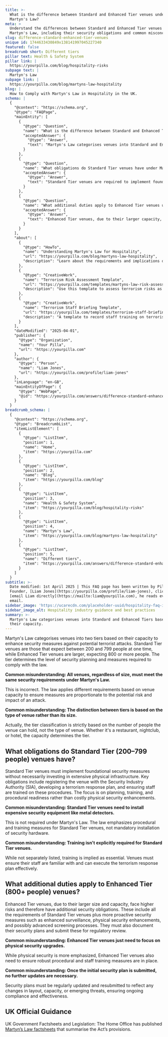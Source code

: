```yaml
---
title: >-
  What is the difference between Standard and Enhanced Tier venues under
  Martyn's Law?
meta: >
  Understand the differences between Standard and Enhanced Tier venues under
  Martyn's Law, including their security obligations and common misconceptions.
slug: difference-standard-enhanced-tier-venues
unique id: 1744633430849x138141997045227340
featured: false
breadcrumb short: Different tiers
pillar text: Health & Safety System
pillar link: |
  https://yourpilla.com/blog/hospitality-risks
subpage text: |
  Martyn's Law
subpage link: |
  https://yourpilla.com/blog/martyns-law-hospitality
blog: |
  How to Comply with Martyn's Law in Hospitality in the UK.
schema: |
  {
    "@context": "https://schema.org",
    "@type": "FAQPage",
    "mainEntity": [
      {
        "@type": "Question",
        "name": "What is the difference between Standard and Enhanced Tier venues under Martyn's Law?",
        "acceptedAnswer": {
          "@type": "Answer",
          "text": "Martyn's Law categorises venues into Standard and Enhanced Tiers based on their capacity. Standard Tier venues accommodate 200 to 799 people, focusing on essential security planning without extensive physical infrastructures. Enhanced Tier venues, accommodating 800 or more, require advanced security planning and measures due to the higher risk level."
        }
      },
      {
        "@type": "Question",
        "name": "What obligations do Standard Tier venues have under Martyn's Law?",
        "acceptedAnswer": {
          "@type": "Answer",
          "text": "Standard Tier venues are required to implement foundational security measures such as registering with the Security Industry Authority, developing a terrorism response plan, and training staff on these procedures, focusing on procedural readiness over physical security enhancements."
        }
      },
      {
        "@type": "Question",
        "name": "What additional duties apply to Enhanced Tier venues under Martyn's Law?",
        "acceptedAnswer": {
          "@type": "Answer",
          "text": "Enhanced Tier venues, due to their larger capacity, face higher risks and therefore are required to implement additional proactive security measures. This includes all the obligations of Standard Tier venues, plus enhanced surveillance, physical security enhancements, and advanced screening processes. Security plans for these venues also need regular updates and regulatory review."
        }
      }
    ],
    "about": [
      {
        "@type": "HowTo",
        "name": "Understanding Martyn's Law for Hospitality",
        "url": "https://yourpilla.com/blog/martyns-law-hospitality",
        "description": "Learn about the requirements and implications of Martyn's Law for hospitality venues, focusing on security planning and staff training."
      },
      {
        "@type": "CreativeWork",
        "name": "Terrorism Risk Assessment Template",
        "url": "https://yourpilla.com/templates/martyns-law-risk-assessment",
        "description": "Use this template to assess terrorism risks as part of compliance with Martyn's Law."
      },
      {
        "@type": "CreativeWork",
        "name": "Terrorism Staff Briefing Template",
        "url": "https://yourpilla.com/templates/terrorism-staff-briefing",
        "description": "A template to record staff training on terrorism response as required by Martyn's Law."
      }
    ],
    "dateModified": "2025-04-01",
    "publisher": {
      "@type": "Organization",
      "name": "Your Pilla",
      "url": "https://yourpilla.com"
    },
    "author": {
      "@type": "Person",
      "name": "Liam Jones",
      "url": "https://yourpilla.com/profile/liam-jones"
    },
    "inLanguage": "en-GB",
    "mainEntityOfPage": {
      "@type": "WebPage",
      "@id": "https://yourpilla.com/answers/difference-standard-enhanced-tier-venues"
    }
  }
breadcrumb_schema: |
  {
    "@context": "https://schema.org",
    "@type": "BreadcrumbList",
    "itemListElement": [
      {
        "@type": "ListItem",
        "position": 1,
        "name": "Home",
        "item": "https://yourpilla.com"
      },
      {
        "@type": "ListItem",
        "position": 2,
        "name": "Blog",
        "item": "https://yourpilla.com/blog"
      },
      {
        "@type": "ListItem",
        "position": 3,
        "name": "Health & Safety System",
        "item": "https://yourpilla.com/blog/hospitality-risks"
      },
      {
        "@type": "ListItem",
        "position": 4,
        "name": "Martyn's Law",
        "item": "https://yourpilla.com/blog/martyns-law-hospitality"
      },
      {
        "@type": "ListItem",
        "position": 5,
        "name": "Different tiers",
        "item": "https://yourpilla.com/answers/difference-standard-enhanced-tier-venues"
      }
    ]
  }
subtitle: >-
  Date modified: 1st April 2025 | This FAQ page has been written by Pilla
  Founder, [Liam Jones](https://yourpilla.com/profile/liam-jones), click to
  [email Liam directly](https://mailto:liam@yourpilla.com), he reads every
  email.
sidebar_image: 'https://ucarecdn.com/placeholder-uuid/hospitality-faq-image.jpg'
sidebar_image_alt: Hospitality industry guidance and best practices
summary: >-
  Martyn's Law categorises venues into Standard and Enhanced Tiers based on
  their capacity.
---
```

Martyn's Law categorises venues into two tiers based on their capacity to enhance security measures against potential terrorist attacks. Standard Tier venues are those that expect between 200 and 799 people at one time, while Enhanced Tier venues are larger, expecting 800 or more people. The tier determines the level of security planning and measures required to comply with the law.

**Common misunderstanding: All venues, regardless of size, must meet the same security requirements under Martyn's Law.**

This is incorrect. The law applies different requirements based on venue capacity to ensure measures are proportionate to the potential risk and impact of an attack.

**Common misunderstanding: The distinction between tiers is based on the type of venue rather than its size.**

Actually, the tier classification is strictly based on the number of people the venue can hold, not the type of venue. Whether it's a restaurant, nightclub, or hotel, the capacity determines the tier.

## What obligations do Standard Tier (200–799 people) venues have?

Standard Tier venues must implement foundational security measures without necessarily investing in extensive physical infrastructure. Key obligations include registering the venue with the Security Industry Authority (SIA), developing a terrorism response plan, and ensuring staff are trained on these procedures. The focus is on planning, training, and procedural readiness rather than costly physical security enhancements.

**Common misunderstanding: Standard Tier venues need to install expensive security equipment like metal detectors.**

This is not required under Martyn's Law. The law emphasizes procedural and training measures for Standard Tier venues, not mandatory installation of security hardware.

**Common misunderstanding: Training isn't explicitly required for Standard Tier venues.**

While not separately listed, training is implied as essential. Venues must ensure their staff are familiar with and can execute the terrorism response plan effectively.

## What additional duties apply to Enhanced Tier (800+ people) venues?

Enhanced Tier venues, due to their larger size and capacity, face higher risks and therefore have additional security obligations. These include all the requirements of Standard Tier venues plus more proactive security measures such as enhanced surveillance, physical security enhancements, and possibly advanced screening processes. They must also document their security plans and submit these for regulatory review.

**Common misunderstanding: Enhanced Tier venues just need to focus on physical security upgrades.**

While physical security is more emphasized, Enhanced Tier venues also need to ensure robust procedural and staff training measures are in place.

**Common misunderstanding: Once the initial security plan is submitted, no further updates are necessary.**

Security plans must be regularly updated and resubmitted to reflect any changes in layout, capacity, or emerging threats, ensuring ongoing compliance and effectiveness.

## UK Official Guidance

UK Government Factsheets and Legislation: The Home Office has published [Martyn’s Law factsheets](https://homeofficemedia.blog.gov.uk/2023/12/06/martyns-law-factsheets/) that summarise the Act’s provisions.
